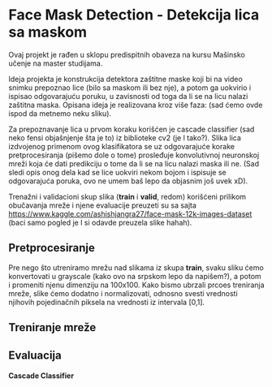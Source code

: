 # Face Mask Detection - Detekcija lica sa maskom 

Ovaj projekt je rađen u sklopu predispitnih obaveza na kursu Mašinsko učenje na master studijama.

Ideja projekta je konstrukcija detektora zaštitne maske koji bi na video snimku prepoznao lice (bilo sa maskom ili bez nje), a potom ga uokvirio i ispisao odgovarajuću poruku, u zavisnosti od toga da li se na licu nalazi zaštitna maska. Opisana ideja je realizovana kroz više faza: (sad ćemo ovde ispod da metnemo neku sliku).

Za prepoznavanje lica u prvom koraku korišćen je cascade classifier (sad neko fensi objašnjenje šta je to) iz biblioteke cv2 (je l tako?). Slika lica izdvojenog primenom ovog klasifikatora se uz odgovarajuće korake pretprocesiranja (pišemo dole o tome) prosleđuje konvolutivnoj neuronskoj mreži koja će dati predikciju o tome da li se na licu nalazi maska ili ne. (Sad sledi opis onog dela kad se lice uokviri nekom bojom i ispisuje se odgovarajuća poruka, ovo ne umem baš lepo da objasnim još uvek xD).

Trenažni i validacioni skup slika (__train__ i __valid__, redom) korišćeni prilikom obučavanja mreže i njene evaluacije preuzeti su sa sajta https://www.kaggle.com/ashishjangra27/face-mask-12k-images-dataset (baci samo pogled je l si odavde preuzela slike hahah).

## Pretprocesiranje

Pre nego što utreniramo mrežu nad slikama iz skupa __train__, svaku sliku ćemo konvertovati u grayscale (kako ovo na srpskom lepo da napišem?), a potom i promeniti njenu dimenziju na 100x100. Kako bismo ubrzali prcoes treniranja mreže, slike ćemo dodatno i normalizovati, odnosno svesti vrednosti njihovih pojedinačnih piksela na vrednosti iz intervala [0,1].

## Treniranje mreže

## Evaluacija
#### Cascade Classifier
